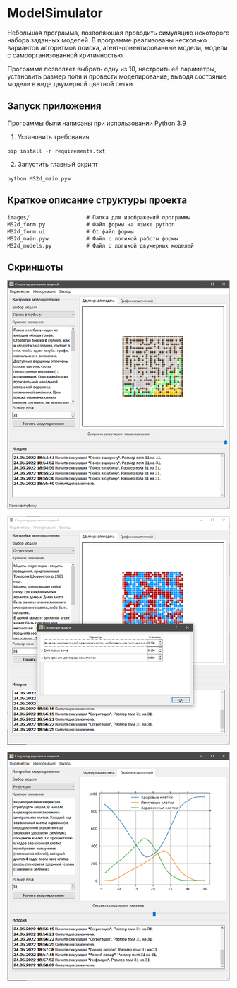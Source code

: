 # ModelSimulator

Небольшая программа, позволяющая проводить симуляцию некоторого набора заданных моделей. 
В программе реализованы несколько вариантов алгоритмов поиска, агент-ориентированные модели, 
модели с самоорганизованной критичностью.

Программа позволяет выбрать одну из 10, настроить её параметры, установить размер поля и 
провести моделирование, выводя состояние модели в виде двумерной цветной сетки.

## Запуск приложения
Программы были написаны при использовании Python 3.9
1. Установить требования

`pip install -r requirements.txt`

2. Запустить главный скрипт

`python MS2d_main.pyw`


## Краткое описание структуры проекта
```
images/                  # Папка для изображений программы
MS2d_form.py             # Файл формы на языке python
MS2d_form.ui             # Qt файл формы
MS2d_main.pyw            # Файл с логикой работы формы
MS2d_models.py           # Файл с логикой двумерных моделей
```

## Скриншоты
![Alt-симуляция](screenshot1.jpg)


![Alt-симуляция](screenshot2.jpg)


![Alt-симуляция](screenshot3.jpg)